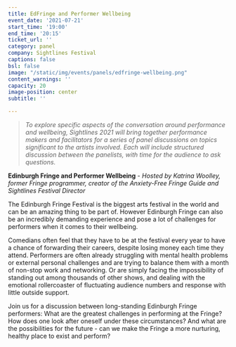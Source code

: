 ```yaml
---
title: EdFringe and Performer Wellbeing
event_date: '2021-07-21'
start_time: '19:00'
end_time: '20:15'
ticket_url: ''
category: panel
company: Sightlines Festival
captions: false
bsl: false
image: "/static/img/events/panels/edfringe-wellbeing.png"
content_warnings: ''
capacity: 20
image-position: center
subtitle: ''

---
```

> _To explore specific aspects of the conversation around performance and wellbeing, Sightlines 2021 will bring together performance makers and facilitators for a series of panel discussions on topics significant to the artists involved. Each will include structured discussion between the panelists, with time for the audience to ask questions._ 

**Edinburgh Fringe and Performer Wellbeing** - _Hosted by Katrina Woolley, former Fringe programmer, creator of the Anxiety-Free Fringe Guide and Sightlines Festival Director_ 

The Edinburgh Fringe Festival is the biggest arts festival in the world and can be an amazing thing to be part of. However Edinburgh Fringe can also be an incredibly demanding experience and pose a lot of challenges for performers when it comes to their wellbeing. 

Comedians often feel that they have to be at the festival every year to have a chance of forwarding their careers, despite losing money each time they attend. Performers are often already struggling with mental health problems or external personal challenges and are trying to balance them with a month of non-stop work and networking. Or are simply facing the impossibility of standing out among thousands of other shows, and dealing with the emotional rollercoaster of fluctuating audience numbers and response with little outside support. 

Join us for a discussion between long-standing Edinburgh Fringe performers: What are the greatest challenges in performing at the Fringe? How does one look after oneself under these circumstances? And what are the possibilities for the future - can we make the Fringe a more nurturing, healthy place to exist and perform?